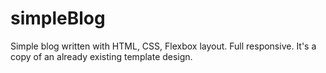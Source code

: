 # simpleBlog
Simple blog written with HTML, CSS, Flexbox layout. Full responsive.
It's a copy of an already existing template design.
